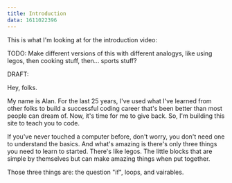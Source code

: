 ```yaml
---
title: Introduction
data: 1611022396
---
```


This is what I'm looking at for the introduction video:


TODO: Make different versions of this with different analogys, like using legos, then cooking stuff, then... sports stuff?

DRAFT:

Hey, folks.

My name is Alan. For the last 25 years, I've used what I've learned from other folks to build a successful coding career that's been better than most people can dream of. Now, it's time for me to give back. So, I'm building this site to teach you to code. 

If you've never touched a computer before, don't worry, you don't need one to understand the basics. And what's amazing is there's only three things you need to learn to started. There's like legos. The little blocks that are simple by themselves but can make amazing things when put together. 

Those three things are: the question "if", loops, and vairables.




